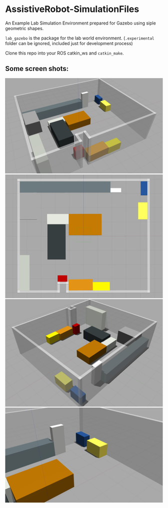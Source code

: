 # AssistiveRobot-SimulationFiles

An Example Lab Simulation Environment prepared for Gazebo using siple geometric shapes.  

`lab_gazebo` is the package for the lab world environment.
(`.experimental` folder can be ignored, included just for development process)  
  
Clone this repo into your ROS catkin_ws and `catkin_make`.
## Some screen shots:
![gazebo_lab1](https://github.com/burakaksoy/AssistiveRobot-SimulationFiles/blob/master/.experimental/world_lab/screen_shots/lab_world_01.png?raw=true)
![gazebo_lab2](https://github.com/burakaksoy/AssistiveRobot-SimulationFiles/blob/master/.experimental/world_lab/screen_shots/lab_world_02.png?raw=true)
![gazebo_lab3](https://github.com/burakaksoy/AssistiveRobot-SimulationFiles/blob/master/.experimental/world_lab/screen_shots/lab_world_03.png?raw=true)
![gazebo_lab4](https://github.com/burakaksoy/AssistiveRobot-SimulationFiles/blob/master/.experimental/world_lab/screen_shots/lab_world_04.png?raw=true)
